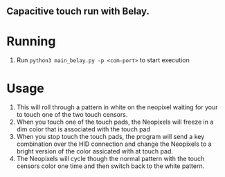 ## Capacitive touch run with Belay.

# Running
1. Run `python3 main_belay.py -p <com-port>` to start execution

# Usage
1. This will roll through a pattern in white on the neopixel waiting for your to touch one of the two touch censors.
1. When you touch one of the touch pads, the Neopixels will freeze in a dim color that is associated with the touch pad
1. When you stop touch the touch pads, the program will send a key combination over the HID connection and change the Neopixels to a bright version of the color assicated with at touch pad.
1. The Neopixels will cycle though the normal pattern with the touch censors color one time and then switch back to the white pattern.
